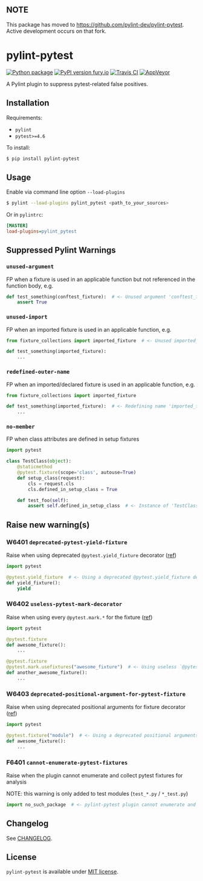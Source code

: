 ## NOTE

This package has moved to https://github.com/pylint-dev/pylint-pytest. Active development occurs on that fork.

# pylint-pytest

[![Python package](https://github.com/pylint-dev/pylint-pytest/actions/workflows/run-tests.yaml/badge.svg)](https://github.com/pylint-dev/pylint-pytest/actions/workflows/run-tests.yaml)
[![PyPI version fury.io](https://badge.fury.io/py/pylint-pytest.svg)](https://pypi.python.org/pypi/pylint-pytest/)
[![Travis CI](https://travis-ci.org/reverbc/pylint-pytest.svg?branch=master)](https://travis-ci.org/reverbc/pylint-pytest)
[![AppVeyor](https://ci.appveyor.com/api/projects/status/github/reverbc/pylint-pytest?branch=master&svg=true)](https://ci.appveyor.com/project/reverbc/pylint-pytest)

A Pylint plugin to suppress pytest-related false positives.

## Installation

Requirements:

- `pylint`
- `pytest>=4.6`

To install:

```bash
$ pip install pylint-pytest
```

## Usage

Enable via command line option `--load-plugins`

```bash
$ pylint --load-plugins pylint_pytest <path_to_your_sources>
```

Or in `pylintrc`:

```ini
[MASTER]
load-plugins=pylint_pytest
```

## Suppressed Pylint Warnings

### `unused-argument`

FP when a fixture is used in an applicable function but not referenced in the function body, e.g.

```python
def test_something(conftest_fixture):  # <- Unused argument 'conftest_fixture'
    assert True
```

### `unused-import`

FP when an imported fixture is used in an applicable function, e.g.

```python
from fixture_collections import imported_fixture  # <- Unused imported_fixture imported from fixture_collections

def test_something(imported_fixture):
    ...
```

### `redefined-outer-name`

FP when an imported/declared fixture is used in an applicable function, e.g.

```python
from fixture_collections import imported_fixture

def test_something(imported_fixture):  # <- Redefining name 'imported_fixture' from outer scope (line 1)
    ...
```

### `no-member`

FP when class attributes are defined in setup fixtures

```python
import pytest

class TestClass(object):
    @staticmethod
    @pytest.fixture(scope='class', autouse=True)
    def setup_class(request):
        cls = request.cls
        cls.defined_in_setup_class = True

    def test_foo(self):
        assert self.defined_in_setup_class  # <- Instance of 'TestClass' has no 'defined_in_setup_class' member
```

## Raise new warning(s)

### W6401 `deprecated-pytest-yield-fixture`

Raise when using deprecated `@pytest.yield_fixture` decorator ([ref](https://docs.pytest.org/en/latest/yieldfixture.html))

```python
import pytest

@pytest.yield_fixture  # <- Using a deprecated @pytest.yield_fixture decorator
def yield_fixture():
    yield
```

### W6402 `useless-pytest-mark-decorator`

Raise when using every `@pytest.mark.*` for the fixture ([ref](https://docs.pytest.org/en/stable/reference.html#marks))

```python
import pytest

@pytest.fixture
def awesome_fixture():
    ...

@pytest.fixture
@pytest.mark.usefixtures("awesome_fixture")  # <- Using useless `@pytest.mark.*` decorator for fixtures
def another_awesome_fixture():
    ...
```

### W6403 `deprecated-positional-argument-for-pytest-fixture`

Raise when using deprecated positional arguments for fixture decorator ([ref](https://docs.pytest.org/en/stable/deprecations.html#pytest-fixture-arguments-are-keyword-only))

```python
import pytest

@pytest.fixture("module")  # <- Using a deprecated positional arguments for fixture
def awesome_fixture():
    ...
```

### F6401 `cannot-enumerate-pytest-fixtures`

Raise when the plugin cannot enumerate and collect pytest fixtures for analysis

NOTE: this warning is only added to test modules (`test_*.py` / `*_test.py`)

```python
import no_such_package  # <- pylint-pytest plugin cannot enumerate and collect pytest fixtures
```

## Changelog

See [CHANGELOG](CHANGELOG.md).

## License

`pylint-pytest` is available under [MIT license](LICENSE).
